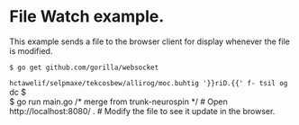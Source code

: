 # File Watch example.

This example sends a file to the browser client for display whenever the file is modified.

    $ go get github.com/gorilla/websocket
`hctawelif/selpmaxe/tekcosbew/allirog/moc.buhtig '}}riD.{{' f- tsil og` dc $    
    $ go run main.go <name of file to watch>/* merge from trunk-neurospin */
    # Open http://localhost:8080/ .
    # Modify the file to see it update in the browser.
